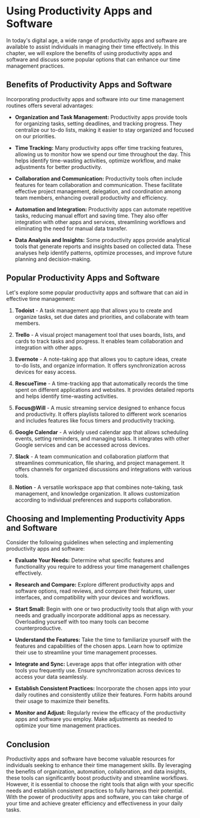 Using Productivity Apps and Software
=============================================

In today's digital age, a wide range of productivity apps and software are available to assist individuals in managing their time effectively. In this chapter, we will explore the benefits of using productivity apps and software and discuss some popular options that can enhance our time management practices.

**Benefits of Productivity Apps and Software**
----------------------------------------------

Incorporating productivity apps and software into our time management routines offers several advantages:

* **Organization and Task Management:** Productivity apps provide tools for organizing tasks, setting deadlines, and tracking progress. They centralize our to-do lists, making it easier to stay organized and focused on our priorities.

* **Time Tracking:** Many productivity apps offer time tracking features, allowing us to monitor how we spend our time throughout the day. This helps identify time-wasting activities, optimize workflow, and make adjustments for better productivity.

* **Collaboration and Communication:** Productivity tools often include features for team collaboration and communication. These facilitate effective project management, delegation, and coordination among team members, enhancing overall productivity and efficiency.

* **Automation and Integration:** Productivity apps can automate repetitive tasks, reducing manual effort and saving time. They also offer integration with other apps and services, streamlining workflows and eliminating the need for manual data transfer.

* **Data Analysis and Insights:** Some productivity apps provide analytical tools that generate reports and insights based on collected data. These analyses help identify patterns, optimize processes, and improve future planning and decision-making.

**Popular Productivity Apps and Software**
------------------------------------------

Let's explore some popular productivity apps and software that can aid in effective time management:

1. **Todoist** - A task management app that allows you to create and organize tasks, set due dates and priorities, and collaborate with team members.

2. **Trello** - A visual project management tool that uses boards, lists, and cards to track tasks and progress. It enables team collaboration and integration with other apps.

3. **Evernote** - A note-taking app that allows you to capture ideas, create to-do lists, and organize information. It offers synchronization across devices for easy access.

4. **RescueTime** - A time-tracking app that automatically records the time spent on different applications and websites. It provides detailed reports and helps identify time-wasting activities.

5. **Focus@Will** - A music streaming service designed to enhance focus and productivity. It offers playlists tailored to different work scenarios and includes features like focus timers and productivity tracking.

6. **Google Calendar** - A widely used calendar app that allows scheduling events, setting reminders, and managing tasks. It integrates with other Google services and can be accessed across devices.

7. **Slack** - A team communication and collaboration platform that streamlines communication, file sharing, and project management. It offers channels for organized discussions and integrations with various tools.

8. **Notion** - A versatile workspace app that combines note-taking, task management, and knowledge organization. It allows customization according to individual preferences and supports collaboration.

**Choosing and Implementing Productivity Apps and Software**
------------------------------------------------------------

Consider the following guidelines when selecting and implementing productivity apps and software:

* **Evaluate Your Needs:** Determine what specific features and functionality you require to address your time management challenges effectively.

* **Research and Compare:** Explore different productivity apps and software options, read reviews, and compare their features, user interfaces, and compatibility with your devices and workflows.

* **Start Small:** Begin with one or two productivity tools that align with your needs and gradually incorporate additional apps as necessary. Overloading yourself with too many tools can become counterproductive.

* **Understand the Features:** Take the time to familiarize yourself with the features and capabilities of the chosen apps. Learn how to optimize their use to streamline your time management processes.

* **Integrate and Sync:** Leverage apps that offer integration with other tools you frequently use. Ensure synchronization across devices to access your data seamlessly.

* **Establish Consistent Practices:** Incorporate the chosen apps into your daily routines and consistently utilize their features. Form habits around their usage to maximize their benefits.

* **Monitor and Adjust:** Regularly review the efficacy of the productivity apps and software you employ. Make adjustments as needed to optimize your time management practices.

**Conclusion**
--------------

Productivity apps and software have become valuable resources for individuals seeking to enhance their time management skills. By leveraging the benefits of organization, automation, collaboration, and data insights, these tools can significantly boost productivity and streamline workflows. However, it is essential to choose the right tools that align with your specific needs and establish consistent practices to fully harness their potential. With the power of productivity apps and software, you can take charge of your time and achieve greater efficiency and effectiveness in your daily tasks.
